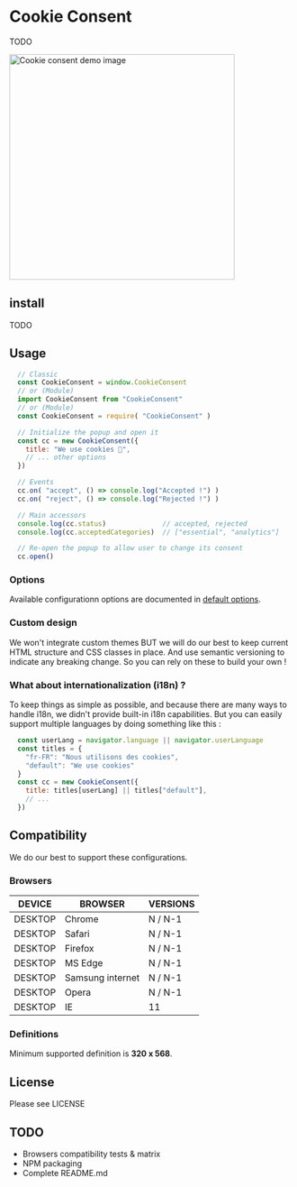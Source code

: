 # Cookie Consent

TODO

<img src="https://dfuzd1hyd2y0f.cloudfront.net/sharings/20210224_cookie-consent-demo-image_9f58fc0584e4cd25.jpg" alt="Cookie consent demo image" width="400"/>

## install

TODO

## Usage

```javascript
  // Classic
  const CookieConsent = window.CookieConsent
  // or (Module)
  import CookieConsent from "CookieConsent"
  // or (Module)
  const CookieConsent = require( "CookieConsent" )

  // Initialize the popup and open it
  const cc = new CookieConsent({
    title: "We use cookies 🍪",
    // ... other options
  })

  // Events
  cc.on( "accept", () => console.log("Accepted !") )
  cc.on( "reject", () => console.log("Rejected !") )

  // Main accessors
  console.log(cc.status)              // accepted, rejected
  console.log(cc.acceptedCategories)  // ["essential", "analytics"]

  // Re-open the popup to allow user to change its consent
  cc.open()
```
### Options

Available configurationn options are documented in [default options](./src/default_options.js).

### Custom design

We won't integrate custom themes BUT
we will do our best to keep current HTML structure and CSS classes in place. And use semantic versioning to indicate any breaking change. So you can rely on these to build your own !

### What about internationalization (i18n) ?

To keep things as simple as possible, and because there are many ways to handle i18n, we didn't provide built-in i18n capabilities. But you can easily support multiple languages by doing something like this :

```javascript
  const userLang = navigator.language || navigator.userLanguage
  const titles = {
    "fr-FR": "Nous utilisons des cookies",
    "default": "We use cookies"
  }
  const cc = new CookieConsent({
    title: titles[userLang] || titles["default"],
    // ...
  })
```

## Compatibility

We do our best to support these configurations.

### Browsers

| DEVICE  | BROWSER          | VERSIONS |
| ------- | ---------------- | -------- |
| DESKTOP | Chrome           | N / N-1  |
| DESKTOP | Safari           | N / N-1  |
| DESKTOP | Firefox          | N / N-1  |
| DESKTOP | MS Edge          | N / N-1  |
| DESKTOP | Samsung internet | N / N-1  |
| DESKTOP | Opera            | N / N-1  |
| DESKTOP | IE               | 11       |

### Definitions

Minimum supported definition is **320 x 568**.

## License
Please see LICENSE

## TODO
- Browsers compatibility tests & matrix
- NPM packaging
- Complete README.md

